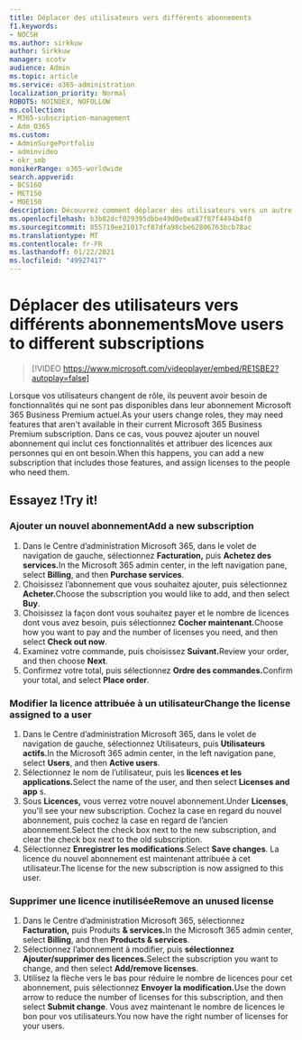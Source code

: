 ```yaml
---
title: Déplacer des utilisateurs vers différents abonnements
f1.keywords:
- NOCSH
ms.author: sirkkuw
author: Sirkkuw
manager: scotv
audience: Admin
ms.topic: article
ms.service: o365-administration
localization_priority: Normal
ROBOTS: NOINDEX, NOFOLLOW
ms.collection:
- M365-subscription-management
- Adm_O365
ms.custom:
- AdminSurgePortfolio
- adminvideo
- okr_smb
monikerRange: o365-worldwide
search.appverid:
- BCS160
- MET150
- MOE150
description: Découvrez comment déplacer des utilisateurs vers un autre abonnement.
ms.openlocfilehash: b3b82dcf029395dbbe49d0e0ea87f87f4494b4f0
ms.sourcegitcommit: 855719ee21017cf87dfa98cbe62806763bcb78ac
ms.translationtype: MT
ms.contentlocale: fr-FR
ms.lasthandoff: 01/22/2021
ms.locfileid: "49927417"
---
```

# <a name="move-users-to-different-subscriptions"></a><span data-ttu-id="adaea-103">Déplacer des utilisateurs vers différents abonnements</span><span class="sxs-lookup"><span data-stu-id="adaea-103">Move users to different subscriptions</span></span>

> [!VIDEO https://www.microsoft.com/videoplayer/embed/RE1SBE2?autoplay=false]

<span data-ttu-id="adaea-104">Lorsque vos utilisateurs changent de rôle, ils peuvent avoir besoin de fonctionnalités qui ne sont pas disponibles dans leur abonnement Microsoft 365 Business Premium actuel.</span><span class="sxs-lookup"><span data-stu-id="adaea-104">As your users change roles, they may need features that aren't available in their current Microsoft 365 Business Premium subscription.</span></span> <span data-ttu-id="adaea-105">Dans ce cas, vous pouvez ajouter un nouvel abonnement qui inclut ces fonctionnalités et attribuer des licences aux personnes qui en ont besoin.</span><span class="sxs-lookup"><span data-stu-id="adaea-105">When this happens, you can add a new subscription that includes those features, and assign licenses to the people who need them.</span></span>

## <a name="try-it"></a><span data-ttu-id="adaea-106">Essayez !</span><span class="sxs-lookup"><span data-stu-id="adaea-106">Try it!</span></span>

### <a name="add-a-new-subscription"></a><span data-ttu-id="adaea-107">Ajouter un nouvel abonnement</span><span class="sxs-lookup"><span data-stu-id="adaea-107">Add a new subscription</span></span>

1. <span data-ttu-id="adaea-108">Dans le Centre d’administration Microsoft 365, dans le volet de navigation de gauche, sélectionnez **Facturation,** puis **Achetez des services.**</span><span class="sxs-lookup"><span data-stu-id="adaea-108">In the Microsoft 365 admin center, in the left navigation pane, select **Billing**, and then **Purchase services**.</span></span>
1. <span data-ttu-id="adaea-109">Choisissez l’abonnement que vous souhaitez ajouter, puis sélectionnez **Acheter.**</span><span class="sxs-lookup"><span data-stu-id="adaea-109">Choose the subscription you would like to add, and then select **Buy**.</span></span>
1. <span data-ttu-id="adaea-110">Choisissez la façon dont vous souhaitez payer et le nombre de licences dont vous avez besoin, puis sélectionnez **Cocher maintenant.**</span><span class="sxs-lookup"><span data-stu-id="adaea-110">Choose how you want to pay and the number of licenses you need, and then select **Check out now**.</span></span>
1. <span data-ttu-id="adaea-111">Examinez votre commande, puis choisissez **Suivant.**</span><span class="sxs-lookup"><span data-stu-id="adaea-111">Review your order, and then choose **Next**.</span></span>
1. <span data-ttu-id="adaea-112">Confirmez votre total, puis sélectionnez **Ordre des commandes.**</span><span class="sxs-lookup"><span data-stu-id="adaea-112">Confirm your total, and select **Place order**.</span></span>

### <a name="change-the-license-assigned-to-a-user"></a><span data-ttu-id="adaea-113">Modifier la licence attribuée à un utilisateur</span><span class="sxs-lookup"><span data-stu-id="adaea-113">Change the license assigned to a user</span></span>

1. <span data-ttu-id="adaea-114">Dans le Centre d’administration Microsoft 365, dans le volet de navigation de gauche, sélectionnez Utilisateurs, puis **Utilisateurs actifs.**</span><span class="sxs-lookup"><span data-stu-id="adaea-114">In the Microsoft 365 admin center, in the left navigation pane, select **Users**, and then **Active users**.</span></span>
1. <span data-ttu-id="adaea-115">Sélectionnez le nom de l’utilisateur, puis les **licences et les applications.**</span><span class="sxs-lookup"><span data-stu-id="adaea-115">Select the name of the user, and then select **Licenses and app** s.</span></span>
1. <span data-ttu-id="adaea-116">Sous **Licences,** vous verrez votre nouvel abonnement.</span><span class="sxs-lookup"><span data-stu-id="adaea-116">Under **Licenses**, you'll see your new subscription.</span></span> <span data-ttu-id="adaea-117">Cochez la case en regard du nouvel abonnement, puis cochez la case en regard de l’ancien abonnement.</span><span class="sxs-lookup"><span data-stu-id="adaea-117">Select the check box next to the new subscription, and clear the check box next to the old subscription.</span></span>
1. <span data-ttu-id="adaea-118">Sélectionnez **Enregistrer les modifications**.</span><span class="sxs-lookup"><span data-stu-id="adaea-118">Select **Save changes**.</span></span> <span data-ttu-id="adaea-119">La licence du nouvel abonnement est maintenant attribuée à cet utilisateur.</span><span class="sxs-lookup"><span data-stu-id="adaea-119">The license for the new subscription is now assigned to this user.</span></span>

### <a name="remove-an-unused-license"></a><span data-ttu-id="adaea-120">Supprimer une licence inutilisée</span><span class="sxs-lookup"><span data-stu-id="adaea-120">Remove an unused license</span></span>

1. <span data-ttu-id="adaea-121">Dans le Centre d’administration Microsoft 365, sélectionnez **Facturation,** puis Produits **& services.**</span><span class="sxs-lookup"><span data-stu-id="adaea-121">In the Microsoft 365 admin center, select **Billing**, and then **Products & services**.</span></span>
1. <span data-ttu-id="adaea-122">Sélectionnez l’abonnement à modifier, puis **sélectionnez Ajouter/supprimer des licences.**</span><span class="sxs-lookup"><span data-stu-id="adaea-122">Select the subscription you want to change, and then select **Add/remove licenses**.</span></span>
1. <span data-ttu-id="adaea-123">Utilisez la flèche vers le bas pour réduire le nombre de licences pour cet abonnement, puis sélectionnez **Envoyer la modification.**</span><span class="sxs-lookup"><span data-stu-id="adaea-123">Use the down arrow to reduce the number of licenses for this subscription, and then select **Submit change**.</span></span> <span data-ttu-id="adaea-124">Vous avez maintenant le nombre de licences le bon pour vos utilisateurs.</span><span class="sxs-lookup"><span data-stu-id="adaea-124">You now have the right number of licenses for your users.</span></span>